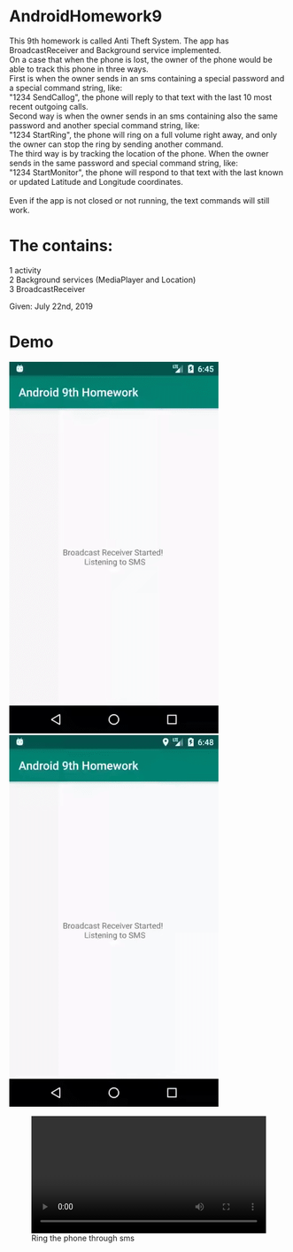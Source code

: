# AndroidHomework9
This 9th homework is called Anti Theft System. The app has BroadcastReceiver and Background service implemented. <br> 
On a case that when the phone is lost, the owner of the phone would be able to track this phone in three ways. <br> 
First is when the owner sends in an sms containing a special password and a special command string, like:  <br> 
"1234 SendCallog", the phone will reply to that text with the last 10 most recent outgoing calls. <br> 
Second way is when the owner sends in an sms containing also the same password and another special command string, like:  <br> 
"1234 StartRing", the phone will ring on a full volume right away, and only the owner can stop the ring by sending another command. <br> 
The third way is by tracking the location of the phone. When the owner sends in the same password and special command string, like: <br> 
"1234 StartMonitor", the phone will respond to that text with the last known or updated Latitude and Longitude coordinates. <br>  <br>
Even if the app is not closed or not running, the text commands will still work.  <br>


# The contains:
1 activity <br> 
2 Background services (MediaPlayer and Location) <br> 
3 BroadcastReceiver <br>

Given: July 22nd, 2019

# Demo
![Alt text](Screenshots/demo1.gif?raw=true "Send and Receive Call Logs via SMS") <br> 
![Alt text](Screenshots/demo2.gif?raw=true "Send and Receive Location Coordinates via SMS") <br> 

<figure class="large">
    <div class="demo3">
       <video  style="display:block; width:100%; height:auto;" autoplay controls preload loop="loop">
           <source src="/Screenshots/demo3.webm"  type="video/webm"  />
       </video>
    </div>
<figcaption>Ring the phone through sms</figcaption>
</figure>
